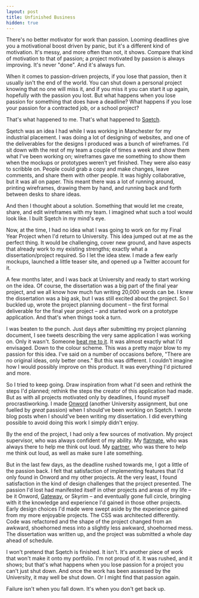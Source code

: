 ```yaml
---
layout: post
title: Unfinished Business
hidden: true
---
```


There's no better motivator for work than passion. Looming deadlines give you a motivational boost driven by panic, but it's a different kind of motivation. It's messy, and more often than not, it shows. Compare that kind of motivation to that of passion; a project motivated by passion is always improving. It's never "done". And it's always fun.

When it comes to passion-driven projects, if you lose that passion, then it usually isn't the end of the world. You can shut down a personal project knowing that no one will miss it, and if you miss it you can start it up again, hopefully with the passion you lost. But what happens when you lose passion for something that does have a deadline? What happens if you lose your passion for a contracted job, or a school project?

That's what happened to me. That's what happened to [Sqetch](http://sqet.ch).

Sqetch was an idea I had while I was working in Manchester for my industrial placement. I was doing a lot of designing of websites, and one of the deliverables for the designs I produced was a bunch of wireframes. I'd sit down with the rest of my team a couple of times a week and show them what I've been working on; wireframes gave me something to show them when the mockups or prototypes weren’t yet finished. They were also easy to scribble on. People could grab a copy and make changes, leave comments, and share them with other people. It was highly collaborative, but it was all on paper. This meant there was a lot of running around, printing wireframes, drawing them by hand, and running back and forth between desks to share ideas.

And then I thought about a solution. Something that would let me create, share, and edit wireframes with my team. I imagined what such a tool would look like. I built Sqetch in my mind's eye.

Now, at the time, I had no idea what I was going to work on for my Final Year Project when I'd return to University. This idea jumped out at me as the perfect thing. It would be challenging, cover new ground, and have aspects that already work to my existing strengths; exactly what a dissertation/project required. So I let the idea stew. I made a few early mockups, launched a little teaser site, and opened up a Twitter account for it.

A few months later, and I was back at University and ready to start working on the idea. Of course, the dissertation was a big part of the final year project, and we all know how much fun writing 20,000 words can be. I knew the dissertation was a big ask, but I was still excited about the project. So I buckled up, wrote the project planning document – the first formal deliverable for the final year project – and started work on a prototype application. And that's when things took a turn.

I was beaten to the punch. Just days after submitting my project planning document, I see tweets describing the very same application I was working on. Only it wasn't. Someone [beat me to it](http://wireframe.cc). It was almost exactly what I'd envisaged. Down to the colour scheme. This was a pretty major blow to my passion for this idea. I've said on a number of occasions before, "There are no original ideas, only better ones." But this was different. I couldn't imagine how I would possibly improve on this product. It was everything I'd pictured and more.

So I tried to keep going. Draw inspiration from what I'd seen and rethink the steps I'd planned; rethink the steps the creator of this application had made. But as with all projects motivated only by deadlines, I found myself procrastiworking. I made [Onword](http://onword.co) (another University assignment, but one fuelled by _great_ passion) when I should've been working on Sqetch. I wrote blog posts when I should've been writing my dissertation. I did everything possible to avoid doing this work I simply didn't enjoy.

By the end of the project, I had only a few sources of motivation. My project supervisor, who was always confident of my ability. My [flatmate](http://twitter.com/JWalter14), who was always there to help me think out loud. My [partner](http://twitter.com/iamemliy), who was there to help me think out loud, as well as make sure I ate something.

But in the last few days, as the deadline rushed towards me, I got a little of the passion back. I felt that satisfaction of implementing features that I'd only found in Onword and my other projects. At the very least, I found satisfaction in the kind of design challenges that the project presented. The passion I'd lost had manifested itself in other projects and areas of my life – be it Onword, [Gateway](http://gateway-learning.com), or Skyrim – and eventually gone full circle, bringing with it the knowledge and experience I'd gained in those other projects. Early design choices I'd made were swept aside by the experience gained from my more enjoyable projects. The CSS was architected differently. Code was refactored and the shape of the project changed from an awkward, shoehorned mess into a slightly less awkward, shoehorned mess. The dissertation was written up, and the project was submitted a whole day ahead of schedule.

I won't pretend that Sqetch is finished. It isn't. It's another piece of work that won't make it onto my portfolio. I'm not proud of it. It was rushed, and it shows; but that's what happens when you lose passion for a project you can't just shut down. And once the work has been assessed by the University, it may well be shut down. Or I might find that passion again.

Failure isn't when you fall down. It's when you don't get back up.

